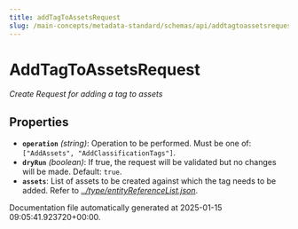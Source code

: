 ```yaml
---
title: addTagToAssetsRequest
slug: /main-concepts/metadata-standard/schemas/api/addtagtoassetsrequest
---
```


# AddTagToAssetsRequest

*Create Request for adding a tag to assets*

## Properties

- **`operation`** *(string)*: Operation to be performed. Must be one of: `["AddAssets", "AddClassificationTags"]`.
- **`dryRun`** *(boolean)*: If true, the request will be validated but no changes will be made. Default: `true`.
- **`assets`**: List of assets to be created against which the tag needs to be added. Refer to *[../type/entityReferenceList.json](#/type/entityReferenceList.json)*.


Documentation file automatically generated at 2025-01-15 09:05:41.923720+00:00.
